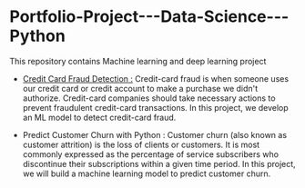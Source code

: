 # Portfolio-Project---Data-Science---Python
This repository contains Machine learning and deep learning project

- [Credit Card Fraud Detection :](https://github.com/ismailehasan1/Portfolio-Project---Data-Science---Python/blob/1aa5b7fc3b0ef9d4bff145d183f2075eaf0ada8b/Credit_Card_Fraud_Detection.ipynb) Credit-card fraud is when someone uses our credit card or credit account to make a purchase we didn't authorize. Credit-card companies should take necessary actions to prevent fraudulent credit-card transactions. In this project, we develop an ML model to detect credit-card fraud.


- Predict Customer Churn with Python : Customer churn (also known as customer attrition) is the loss of clients or customers. It is most commonly expressed as the percentage of service subscribers who discontinue their subscriptions within a given time period. In this project, we will build a machine learning model to predict customer churn.
